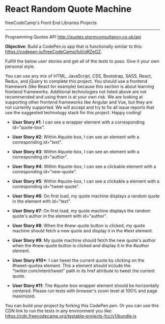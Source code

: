 # React Random Quote Machine

freeCodeCamp's Front End Libraries Projects

---

Programming Quotes API http://quotes.stormconsultancy.co.uk/api

**Objective**: Build a CodePen.io app that is functionally similar to this: https://codepen.io/freeCodeCamp/full/qRZeGZ.

Fulfill the below user stories and get all of the tests to pass. Give it your own personal style.

You can use any mix of HTML, JavaScript, CSS, Bootstrap, SASS, React, Redux, and jQuery to complete this project. You should use a frontend framework (like React for example) because this section is about learning frontend frameworks. Additional technologies not listed above are not recommended and using them is at your own risk. We are looking at supporting other frontend frameworks like Angular and Vue, but they are not currently supported. We will accept and try to fix all issue reports that use the suggested technology stack for this project. Happy coding!

- **User Story #1**: I can see a wrapper element with a corresponding id="quote-box".

- **User Story #2**: Within #quote-box, I can see an element with a corresponding id="text".

- **User Story #3**: Within #quote-box, I can see an element with a corresponding id="author".

- **User Story #4**: Within #quote-box, I can see a clickable element with a corresponding id="new-quote".

- **User Story #5**: Within #quote-box, I can see a clickable a element with a corresponding id="tweet-quote".

- **User Story #6**: On first load, my quote machine displays a random quote in the element with id="text".

- **User Story #7**: On first load, my quote machine displays the random quote's author in the element with id="author".

- **User Story #8**: When the #new-quote button is clicked, my quote machine should fetch a new quote and display it in the #text element.

- **User Story #9**: My quote machine should fetch the new quote's author when the #new-quote button is clicked and display it in the #author element.

- **User Story #10\***: I can tweet the current quote by clicking on the #tweet-quotea element. This a element should include the "twitter.com/intent/tweet" path in its href attribute to tweet the current quote.

- **User Story #11**: The #quote-box wrapper element should be horizontally centered. Please run tests with browser's zoom level at 100% and page maximized.

You can build your project by forking this CodePen pen. Or you can use this CDN link to run the tests in any environment you like: https://cdn.freecodecamp.org/testable-projects-fcc/v1/bundle.js
